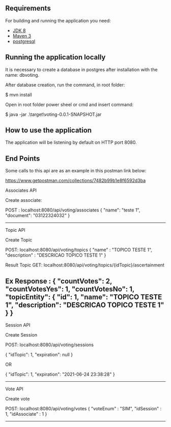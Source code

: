 ## Requirements

For building and running the application you need:

- [JDK 8](http://www.oracle.com/technetwork/java/javase/downloads/jdk8-downloads-2133151.html)
- [Maven 3](https://maven.apache.org)
- [postgresql](https://www.postgresql.org/download/)

## Running the application locally

It is necessary to create a database in postgres after installation with the name: dbvoting.

After database creation, run the command, in root folder:

$ mvn install

Open in root folder power sheel or cmd
and insert command:

$ java -jar .\target\voting-0.0.1-SNAPSHOT.jar

## How to use the application

The application will be listening by default on HTTP port 8080.

## End Points

Some calls to this api are as an example in this postman link below:

https://www.getpostman.com/collections/7482b99b1e8f6592d3ba

Associates API

Create associate:

POST : localhost:8080/api/voting/associates
{
   "name": "teste 1",
   "document": "03122324032" 
}

------------

Topic API

Create Topic

POST: localhost:8080/api/voting/topics
{
  "name" : "TOPICO TESTE 1",
  "description" : "DESCRICAO TOPICO TESTE 1"
}

Result Topic 
GET: localhost:8080/api/voting/topics/{idTopic}/ascertainment

Ex Response : 
{
    "countVotes": 2,
    "countVotesYes": 1,
    "countVotesNo": 1,
    "topicEntity": {
        "id": 1,
        "name": "TOPICO TESTE 1",
        "description": "DESCRICAO TOPICO TESTE 1"
    }
}
------------

Session API 

Create Session 

POST: localhost:8080/api/voting/sessions

{
   "idTopic": 1,
   "expiration": null
}

OR

{
   "idTopic": 1,
   "expiration": "2021-06-24 23:38:28"
}

----------------------------------

Vote API

Create vote

POST: localhost:8080/api/voting/votes
{
    "voteEnum" : "SIM",
    "idSession" : 1,
    "idAssociate" : 1
}

----------------------------------


















